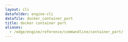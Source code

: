 ```yaml
---
layout: cli
datafolder: engine-cli
datafile: docker_container_port
title: docker container port
aliases:
  - /edge/engine/reference/commandline/container_port/
---
```

<!--
This page is automatically generated from Docker's source code. If you want to
suggest a change to the text that appears here, open a ticket or pull request
in the source repository on GitHub:

https://github.com/docker/cli
-->

